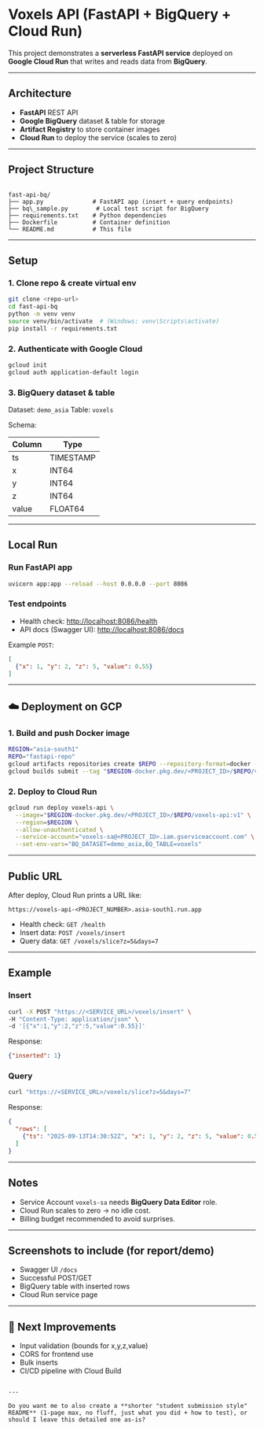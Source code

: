 
# Voxels API (FastAPI + BigQuery + Cloud Run)

This project demonstrates a **serverless FastAPI service** deployed on **Google Cloud Run** that writes and reads data from **BigQuery**.

---

##  Architecture
- **FastAPI** REST API  
- **Google BigQuery** dataset & table for storage  
- **Artifact Registry** to store container images  
- **Cloud Run** to deploy the service (scales to zero)  

---

##  Project Structure
```

fast-api-bq/
├── app.py              # FastAPI app (insert + query endpoints)
├── bq\_sample.py        # Local test script for BigQuery
├── requirements.txt    # Python dependencies
├── Dockerfile          # Container definition
└── README.md           # This file

````

---

##  Setup

### 1. Clone repo & create virtual env
```bash
git clone <repo-url>
cd fast-api-bq
python -m venv venv
source venv/bin/activate  # (Windows: venv\Scripts\activate)
pip install -r requirements.txt
````

### 2. Authenticate with Google Cloud

```bash
gcloud init
gcloud auth application-default login
```

### 3. BigQuery dataset & table

Dataset: `demo_asia`
Table: `voxels`

Schema:

| Column | Type      |
| ------ | --------- |
| ts     | TIMESTAMP |
| x      | INT64     |
| y      | INT64     |
| z      | INT64     |
| value  | FLOAT64   |

---

##  Local Run

### Run FastAPI app

```bash
uvicorn app:app --reload --host 0.0.0.0 --port 8086
```

### Test endpoints

* Health check: [http://localhost:8086/health](http://localhost:8086/health)
* API docs (Swagger UI): [http://localhost:8086/docs](http://localhost:8086/docs)

Example `POST`:

```json
[
  {"x": 1, "y": 2, "z": 5, "value": 0.55}
]
```

---

## ☁️ Deployment on GCP

### 1. Build and push Docker image

```bash
REGION="asia-south1"
REPO="fastapi-repo"
gcloud artifacts repositories create $REPO --repository-format=docker --location=$REGION
gcloud builds submit --tag "$REGION-docker.pkg.dev/<PROJECT_ID>/$REPO/voxels-api:v1"
```

### 2. Deploy to Cloud Run

```bash
gcloud run deploy voxels-api \
  --image="$REGION-docker.pkg.dev/<PROJECT_ID>/$REPO/voxels-api:v1" \
  --region=$REGION \
  --allow-unauthenticated \
  --service-account="voxels-sa@<PROJECT_ID>.iam.gserviceaccount.com" \
  --set-env-vars="BQ_DATASET=demo_asia,BQ_TABLE=voxels"
```

---

##  Public URL

After deploy, Cloud Run prints a URL like:

```
https://voxels-api-<PROJECT_NUMBER>.asia-south1.run.app
```

* Health check: `GET /health`
* Insert data: `POST /voxels/insert`
* Query data: `GET /voxels/slice?z=5&days=7`

---

##  Example

### Insert

```bash
curl -X POST "https://<SERVICE_URL>/voxels/insert" \
-H "Content-Type: application/json" \
-d '[{"x":1,"y":2,"z":5,"value":0.55}]'
```

Response:

```json
{"inserted": 1}
```

### Query

```bash
curl "https://<SERVICE_URL>/voxels/slice?z=5&days=7"
```

Response:

```json
{
  "rows": [
    {"ts": "2025-09-13T14:30:52Z", "x": 1, "y": 2, "z": 5, "value": 0.55}
  ]
}
```

---

##  Notes

* Service Account `voxels-sa` needs **BigQuery Data Editor** role.
* Cloud Run scales to zero → no idle cost.
* Billing budget recommended to avoid surprises.

---

##  Screenshots to include (for report/demo)

* Swagger UI `/docs`
* Successful POST/GET
* BigQuery table with inserted rows
* Cloud Run service page

---

## 📝 Next Improvements

* Input validation (bounds for x,y,z,value)
* CORS for frontend use
* Bulk inserts
* CI/CD pipeline with Cloud Build

```

---

Do you want me to also create a **shorter "student submission style" README** (1-page max, no fluff, just what you did + how to test), or should I leave this detailed one as-is?
```
